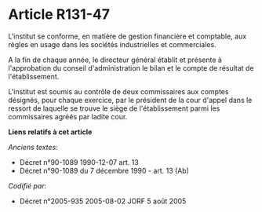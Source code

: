 # Article R131-47

L'institut se conforme, en matière de gestion financière et comptable, aux règles en usage dans les sociétés industrielles et
commerciales.

A la fin de chaque année, le directeur général établit et présente à l'approbation du conseil d'administration le bilan et le
compte de résultat de l'établissement.

L'institut est soumis au contrôle de deux commissaires aux comptes désignés, pour chaque exercice, par le président de la
cour d'appel dans le ressort de laquelle se trouve le siège de l'établissement parmi les commissaires agréés par ladite cour.

**Liens relatifs à cet article**

_Anciens textes_:

  - Décret n°90-1089 1990-12-07 art. 13
  - Décret n°90-1089 du 7 décembre 1990 - art. 13 (Ab)

_Codifié par_:

  - Décret n°2005-935 2005-08-02 JORF 5 août 2005
